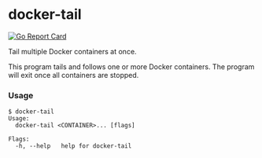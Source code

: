 # docker-tail

[![Go Report Card](https://goreportcard.com/badge/github.com/djmarkoz/docker-tail)](https://goreportcard.com/report/github.com/djmarkoz/docker-tail)

Tail multiple Docker containers at once.

This program tails and follows one or more Docker containers. The program will exit once all containers are stopped.

### Usage
```
$ docker-tail
Usage:
  docker-tail <CONTAINER>... [flags]

Flags:
  -h, --help   help for docker-tail
```
